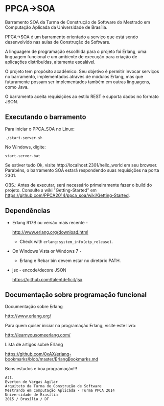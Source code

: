# PPCA->SOA
Barramento SOA da Turma de Construção de Software do Mestrado em Computação Aplicada da Universidade de Brasília.

PPCA->SOA é um barramento orientado a serviço que está sendo desenvolvido nas aulas de Construção de Software. 

A linguagem de programação escolhida para o projeto foi Erlang, uma linguagem funcional e um ambiente de execução para criação de aplicações distribuídas, altamente escalável.

O projeto tem propósito acadêmico. Seu objetivo é permitir invocar serviços no barramento, implementados através de módulos Erlang, mas que futuramente possam ser implementados também em outras linguagens, como Java. 

O barramento aceita requisições ao estilo REST e suporta dados no formato JSON.


Executando o barramento
-----------------------

Para iniciar o PPCA_SOA no Linux:

```console
./start-server.sh
```

No Windows, digite:

```console
start-server.bat
```

Se estiver tudo Ok, visite http://localhost:2301/hello_world em seu browser. Parabéns, o barramento SOA estará respondendo suas requisições na porta 2301.

OBS.: Antes de executar, será necessário primeiramente fazer o build do projeto. Consulte a wiki "Getting-Started" em <https://github.com/PPCA2014/ppca_soa/wiki/Getting-Started>.


Dependências
------------

* Erlang R17B ou versão mais recente -

    <http://www.erlang.org/download.html>

  * Check with `erlang:system_info(otp_release)`.


* On Windows Vista or Windows 7 -

  * Erlang e Rebar bin devem estar no diretório PATH.


* jsx - encode/decore JSON

    <https://github.com/talentdeficit/jsx>


Documentação sobre programação funcional
-----------------------------------------

Documentação sobre Erlang

<http://www.erlang.org/>

Para quem quiser iniciar na programação Erlang, visite este livro:

<http://learnyousomeerlang.com/>

Lista de artigos sobre Erlang

<https://github.com/0xAX/erlang-bookmarks/blob/master/ErlangBookmarks.md>


Bons estudos e boa programação!!!

```
Att.
Everton de Vargas Agilar
Arquiteto da Turma de Construção de Software
Mestrando em Computação Aplicada - Turma PPCA 2014
Universidade de Brasília
2015 / Brasília / DF
```
